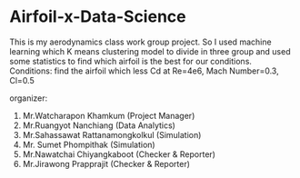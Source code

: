 # Airfoil-x-Data-Science
This is my aerodynamics class work group project.
So I used machine learning which K means clustering model to divide in three group and used some statistics to find which airfoil is the best for our conditions.
Conditions: find the airfoil which less Cd at Re=4e6, Mach Number=0.3, Cl=0.5

organizer:
1. Mr.Watcharapon Khamkum (Project Manager)
2. Mr.Ruangyot Nanchiang (Data Analytics) 
3. Mr.Sahassawat Rattanamongkolkul (Simulation)
4. Mr. Sumet Phompithak (Simulation)
5. Mr.Nawatchai Chiyangkaboot (Checker & Reporter)
6. Mr.Jirawong Prapprajit (Checker & Reporter)
